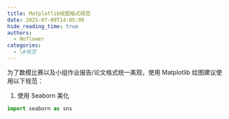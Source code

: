 ```yaml
---
title: Matplotlib绘图格式规范
date: 2025-07-08T14:05:00
hide_reading_time: true
authors:
  - Noflower
categories:
  - \#规范
---
```


为了数模比赛以及小组作业报告/论文格式统一美观，使用 Matplotlib 绘图建议使用以下规范：

<!-- more -->

1. 使用 Seaborn 美化
```python
import seaborn as sns
```

